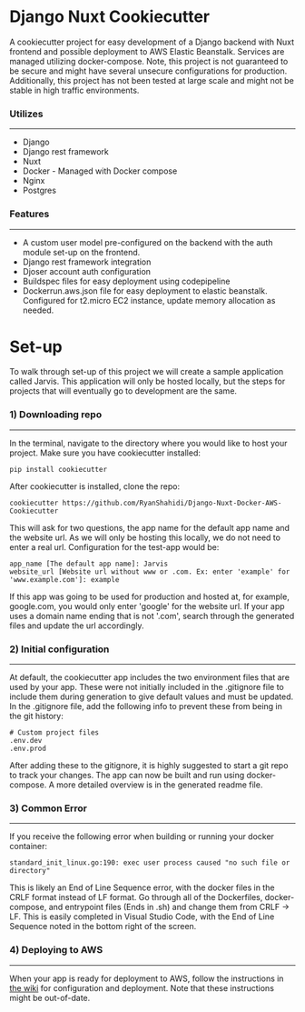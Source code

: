 # Django Nuxt Cookiecutter
A cookiecutter project for easy development of a Django backend with Nuxt frontend and possible deployment to AWS Elastic Beanstalk. Services are managed utilizing docker-compose. Note, this project is not guaranteed to be secure and might have several unsecure configurations for production. Additionally, this project has not been tested at large scale and might not be stable in high traffic environments. 

### Utilizes
__________
* Django
* Django rest framework
* Nuxt
* Docker - Managed with Docker compose
* Nginx
* Postgres

### Features
_____
* A custom user model pre-configured on the backend with the auth module set-up on the frontend.
* Django rest framework integration
* Djoser account auth configuration
* Buildspec files for easy deployment using codepipeline
* Dockerrun.aws.json file for easy deployment to elastic beanstalk. Configured for t2.micro EC2 instance, update memory allocation as needed. 

# Set-up
To walk through set-up of this project we will create a sample application called Jarvis. This application will only be hosted locally, but the steps for projects that will eventually go to development are the same. 

### 1) Downloading repo
___

In the terminal, navigate to the directory where you would like to host your project. Make sure you have cookiecutter installed: 

```
pip install cookiecutter
``` 

After cookiecutter is installed, clone the repo:

```
cookiecutter https://github.com/RyanShahidi/Django-Nuxt-Docker-AWS-Cookiecutter
```

This will ask for two questions, the app name for the default app name and the website url. As we will only be hosting this locally, we do not need to enter a real url. Configuration for the test-app would be:

```
app_name [The default app name]: Jarvis
website_url [Website url without www or .com. Ex: enter 'example' for 'www.example.com']: example
```

If this app was going to be used for production and hosted at, for example, google.com, you would only enter 'google' for the website url. If your app uses a domain name ending that is not '.com', search through the generated files and update the url accordingly.

### 2) Initial configuration
___
At default, the cookiecutter app includes the two environment files that are used by your app. These were not initially included in the .gitignore file to include them during generation to give default values and must be updated. In the .gitignore file, add the following info to prevent these from being in the git history:

```
# Custom project files
.env.dev
.env.prod
```
After adding these to the gitignore, it is highly suggested to start a git repo to track your changes. The app can now be built and run using docker-compose. A more detailed overview is in the generated readme file. 

### 3) Common Error
___
If you receive the following error when building or running your docker container:

```
standard_init_linux.go:190: exec user process caused "no such file or directory"
```
This is likely an End of Line Sequence error, with the docker files in the CRLF format instead of LF format. Go through all of the Dockerfiles, docker-compose, and entrypoint files (Ends in .sh) and change them from CRLF -> LF. This is easily completed in Visual Studio Code, with the End of Line Sequence noted in the bottom right of the screen. 

### 4) Deploying to AWS
___
When your app is ready for deployment to AWS, follow the instructions in [the wiki](https://github.com/RyanShahidi/Django-Nuxt-Docker-AWS-Cookiecutter/wiki) for configuration and deployment. Note that these instructions might be out-of-date.